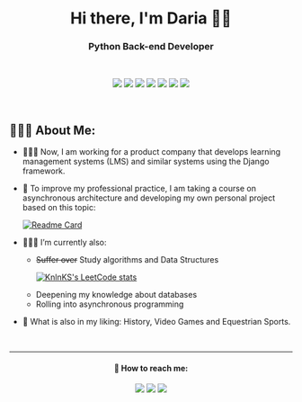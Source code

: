<h1 align="center">Hi there, I'm Daria 👋🏻</h1>
<h3 align="center">Python Back-end Developer</h3>
&nbsp;
<p align="center"> <img src="https://img.shields.io/badge/python-e78f66?style=for-the-badge&logo=python&logoColor=white" />
  <img src="https://img.shields.io/badge/flask-89adaf?style=for-the-badge&logo=flask&logoColor=white" />
  <img src="https://img.shields.io/badge/django-e78f66?style=for-the-badge&logo=django&logoColor=white" />
  <img src="https://img.shields.io/badge/FastAPI-89adaf?style=for-the-badge&logo=fastapi&logoColor=white" />
  <img src="https://img.shields.io/badge/docker-e78f66?style=for-the-badge&logo=docker&logoColor=white" />
  <img src="https://img.shields.io/badge/postgres-89adaf?style=for-the-badge&logo=postgresql&logoColor=white" />
  <img src="https://img.shields.io/badge/nginx-e78f66?style=for-the-badge&logo=nginx&logoColor=white" />
<p>
  &nbsp;
 <h2 align="left">👩🏼‍💻 About Me:</h2> 

 - 👩🏼‍🔬 Now, I am working for a product company that develops learning management systems (LMS) and similar systems using the Django framework.
 - 🦜 To improve my professional practice, I am taking a course on asynchronous architecture and  developing my own personal project based on this topic:
 &nbsp;&nbsp;<p> 
[![Readme Card](https://github-readme-stats.vercel.app/api/pin/?username=Alstacon&repo=aTES&title_color=7f74a3&cache_seconds=30)](https://github.com/Alstacon/aTES)
&nbsp;&nbsp;&nbsp;&nbsp;&nbsp;&nbsp;

   
 - 👩🏼‍🎓 I’m currently also:
      -  ~~Suffer over~~ Study algorithms and Data Structures
      &nbsp;&nbsp;<p>
  [![KnlnKS's LeetCode stats](https://leetcode-stats-six.vercel.app/api?username=alstacon)](https://github.com/KnlnKS/leetcode-stats)
      - Deepening my knowledge about databases
      - Rolling into asynchronous programming
    
 - 🎠 What is also in my liking: History, Video Games and Equestrian Sports.
   

&nbsp;
&nbsp;
&nbsp;
&nbsp;
&nbsp;
___
        
 <h4 align="center">💌 How to reach me:</h4>

<p align="center">
  <a href="https://www.linkedin.com/in/alstacon/"><img src="https://img.shields.io/badge/linkedin-dcb4ac?style=for-the-badge&logo=linkedin&logoColor=white" /></a> 
  <a href="mailto:alstacon@gmail.com"><img src="https://img.shields.io/badge/Gmail-a56d50?style=for-the-badge&logo=gmail&logoColor=white" /></a>
  <a href="https://t.me/Alstacon"><img src="https://img.shields.io/badge/Telegram-dcb4ac?style=for-the-badge&logo=telegram&logoColor=white" /></a> 
<p>  


        
 
